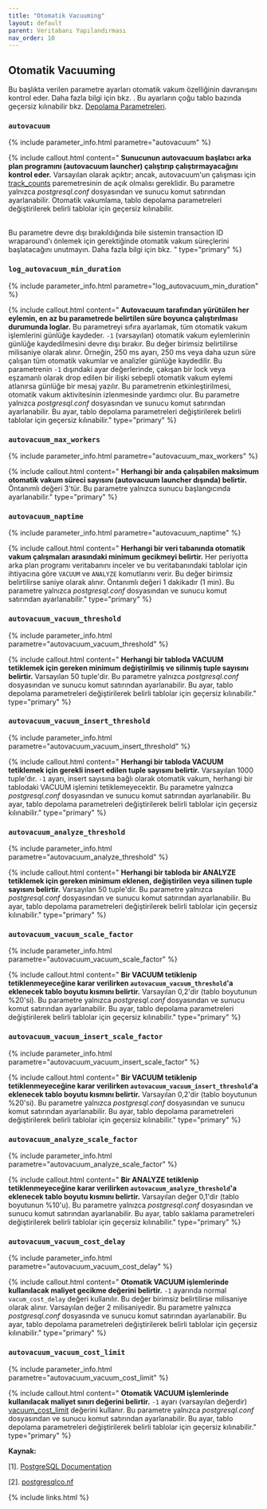 ```yaml
---
title: "Otomatik Vacuuming"
layout: default
parent: Veritabanı Yapılandırması
nav_order: 10
---
```


## Otomatik Vacuuming

Bu başlıkta verilen parametre ayarları otomatik vakum özelliğinin davranışını kontrol eder. Daha fazla bilgi için bkz. [](https://www.postgresql.org/docs/current/routine-vacuuming.html#AUTOVACUUM). Bu ayarların çoğu tablo bazında geçersiz kılınabilir bkz. [Depolama Parametreleri](https://www.postgresql.org/docs/current/sql-createtable.html#SQL-CREATETABLE-STORAGE-PARAMETERS).

### `autovacuum`

{% include parameter_info.html parametre="autovacuum" %}

{% include callout.html content=" **Sunucunun autovacuum başlatıcı arka plan programını (autovacuum launcher) çalıştırıp çalıştırmayacağını kontrol eder.** Varsayılan olarak açıktır; ancak, autovacuum'un çalışması için [track_counts](mydoc_calisma_zamani_istatistikleri.html) paremetresinin de açık olmalısı gereklidir. Bu parametre yalnızca *postgresql.conf* dosyasından ve sunucu komut satırından ayarlanabilir. Otomatik vakumlama, tablo depolama parametreleri değiştirilerek belirli tablolar için geçersiz kılınabilir.<br/><br/>

Bu parametre devre dışı bırakıldığında bile sistemin transaction ID wraparound'ı önlemek için gerektiğinde otomatik vakum süreçlerini başlatacağını unutmayın. Daha fazla bilgi için bkz. [](https://www.postgresql.org/docs/current/routine-vacuuming.html#VACUUM-FOR-WRAPAROUND)" type="primary" %}

### `log_autovacuum_min_duration`

{% include parameter_info.html parametre="log_autovacuum_min_duration" %}

{% include callout.html content=" **Autovacuum tarafından yürütülen her eylemin, en az bu parametrede belirtilen süre boyunca çalıştırılması durumunda loglar.** Bu parametreyi sıfıra ayarlamak, tüm otomatik vakum işlemlerini günlüğe kaydeder. `-1` (varsayılan) otomatik vakum eylemlerinin günlüğe kaydedilmesini devre dışı bırakır. Bu değer birimsiz belirtilirse milisaniye olarak alınır. Örneğin, 250 ms ayarı, 250 ms veya daha uzun süre çalışan tüm otomatik vakumlar ve analizler günlüğe kaydedilir. Bu parametrenin `-1` dışındaki ayar değerlerinde, çakışan bir lock veya eşzamanlı olarak drop edilen bir ilişki sebepli otomatik vakum eylemi atlanırsa günlüğe bir mesaj yazılır. Bu parametrenin etkinleştirilmesi, otomatik vakum aktivitesinin izlenmesinde yardımcı olur. Bu parametre yalnızca *postgresql.conf* dosyasından ve sunucu komut satırından ayarlanabilir. Bu ayar, tablo depolama parametreleri değiştirilerek belirli tablolar için geçersiz kılınabilir." type="primary" %}

### `autovacuum_max_workers`

{% include parameter_info.html parametre="autovacuum_max_workers" %}

{% include callout.html content=" **Herhangi bir anda çalışabilen maksimum otomatik vakum süreci sayısını (autovacuum launcher dışında) belirtir.** Öntanımlı değeri 3'tür. Bu parametre yalnızca sunucu başlangıcında ayarlanabilir." type="primary" %}

### `autovacuum_naptime`

{% include parameter_info.html parametre="autovacuum_naptime" %}

{% include callout.html content=" **Herhangi bir veri tabanında otomatik vakum çalışmaları arasındaki minimum gecikmeyi belirtir.** Her periyotta arka plan programı veritabanını inceler ve bu veritabanındaki tablolar için ihtiyacına göre `VACUUM` ve `ANALYZE` komutlarını verir. Bu değer birimsiz belirtilirse saniye olarak alınır. Öntanımlı değeri 1 dakikadır (1 min). Bu parametre yalnızca *postgresql.conf* dosyasından ve sunucu komut satırından ayarlanabilir." type="primary" %}

### `autovacuum_vacuum_threshold`

{% include parameter_info.html parametre="autovacuum_vacuum_threshold" %}

{% include callout.html content=" **Herhangi bir tabloda VACUUM tetiklemek için gereken minimum değiştirilmiş ve silinmiş tuple sayısını belirtir.** Varsayılan 50 tuple'dir. Bu parametre yalnızca *postgresql.conf* dosyasından ve sunucu komut satırından ayarlanabilir. Bu ayar, tablo depolama parametreleri değiştirilerek belirli tablolar için geçersiz kılınabilir." type="primary" %}

### `autovacuum_vacuum_insert_threshold`

{% include parameter_info.html parametre="autovacuum_vacuum_insert_threshold" %}

{% include callout.html content=" **Herhangi bir tabloda VACUUM tetiklemek için gerekli insert edilen tuple sayısını belirtir.** Varsayılan 1000 tuple'dır. `-1` ayarı, insert sayısına bağlı olarak otomatik vakum, herhangi bir tablodaki VACUUM işlemini tetiklemeyecektir. Bu parametre yalnızca *postgresql.conf* dosyasından ve sunucu komut satırından ayarlanabilir. Bu ayar, tablo depolama parametreleri değiştirilerek belirli tablolar için geçersiz kılınabilir." type="primary" %}

### `autovacuum_analyze_threshold`

{% include parameter_info.html parametre="autovacuum_analyze_threshold" %}

{% include callout.html content=" **Herhangi bir tabloda bir ANALYZE tetiklemek için gereken minimum eklenen, değiştirilen veya silinen tuple sayısını belirtir.** Varsayılan 50 tuple'dir. Bu parametre yalnızca *postgresql.conf* dosyasından ve sunucu komut satırından ayarlanabilir. Bu ayar, tablo depolama parametreleri değiştirilerek belirli tablolar için geçersiz kılınabilir." type="primary" %}

### `autovacuum_vacuum_scale_factor`

{% include parameter_info.html parametre="autovacuum_vacuum_scale_factor" %}

{% include callout.html content=" **Bir VACUUM tetiklenip tetiklenmeyeceğine karar verilirken `autovacuum_vacuum_threshold`'a eklenecek tablo boyutu kısmını belirtir.** Varsayılan 0,2'dir (tablo boyutunun %20'si). Bu parametre yalnızca *postgresql.conf* dosyasından ve sunucu komut satırından ayarlanabilir. Bu ayar, tablo depolama parametreleri değiştirilerek belirli tablolar için geçersiz kılınabilir." type="primary" %}

### `autovacuum_vacuum_insert_scale_factor`

{% include parameter_info.html parametre="autovacuum_vacuum_insert_scale_factor" %}

{% include callout.html content=" **Bir VACUUM tetiklenip tetiklenmeyeceğine karar verilirken `autovacuum_vacuum_insert_threshold`'a eklenecek tablo boyutu kısmını belirtir.** Varsayılan 0,2'dir (tablo boyutunun %20'si). Bu parametre yalnızca *postgresql.conf* dosyasından ve sunucu komut satırından ayarlanabilir. Bu ayar, tablo depolama parametreleri değiştirilerek belirli tablolar için geçersiz kılınabilir." type="primary" %}

### `autovacuum_analyze_scale_factor`

{% include parameter_info.html parametre="autovacuum_analyze_scale_factor" %}

{% include callout.html content=" **Bir ANALYZE tetiklenip tetiklenmeyeceğine karar verilirken `autovacuum_analyze_threshold`'a eklenecek tablo boyutu kısmını belirtir.** Varsayılan değer 0,1'dir (tablo boyutunun %10'u). Bu parametre yalnızca *postgresql.conf* dosyasından ve sunucu komut satırından ayarlanabilir. Bu ayar, tablo saklama parametreleri değiştirilerek belirli tablolar için geçersiz kılınabilir." type="primary" %}

### `autovacuum_vacuum_cost_delay`

{% include parameter_info.html parametre="autovacuum_vacuum_cost_delay" %}

{% include callout.html content=" **Otomatik VACUUM işlemlerinde kullanılacak maliyet gecikme değerini belirtir.** `-1` ayarında normal `vacum_cost_delay` değeri kullanılır. Bu değer birimsiz belirtilirse milisaniye olarak alınır. Varsayılan değer 2 milisaniyedir. Bu parametre yalnızca *postgresql.conf* dosyasında ve sunucu komut satırından ayarlanabilir. Bu ayar, tablo depolama parametreleri değiştirilerek belirli tablolar için geçersiz kılınabilir." type="primary" %}

### `autovacuum_vacuum_cost_limit`

{% include parameter_info.html parametre="autovacuum_vacuum_cost_limit" %}

{% include callout.html content=" **Otomatik VACUUM işlemlerinde kullanılacak maliyet sınırı değerini belirtir.** `-1` ayarı (varsayılan değerdir) [vacuum_cost_limit](mydoc_kaynak_tuketimi.html#maliyete-dayal%C4%B1-vacuum-gecikmesi) değerini kullanır. Bu parametre yalnızca *postgresql.conf* dosyasından ve sunucu komut satırından ayarlanabilir. Bu ayar, tablo depolama parametreleri değiştirilerek belirli tablolar için geçersiz kılınabilir." type="primary" %}

**Kaynak:**

[1]. [PostgreSQL Documentation](https://www.postgresql.org/docs/current/runtime-config-autovacuum.html)

[2]. [postgresqlco.nf](https://postgresqlco.nf)

{% include links.html %}
